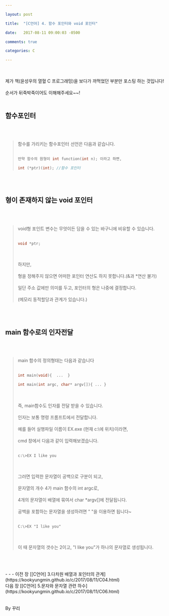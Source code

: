 ```yaml
---

layout: post

title:  "[C언어] 4. 함수 포인터와 void 포인터"

date:   2017-08-11 09:00:03 -0500

comments: true

categories: C

---
```




<br>
<br>
제가 책(윤성우의 열혈 C 프로그래밍)을 보다가 까먹었던 부분만 포스팅 하는 것입니다!
<br>
<br>
순서가 뒤죽박죽이어도 이해해주세요~~!
<br>
<br>

## 함수포인터

<br>
<br>

>함수를 가리키는 함수포인터 선언은 다음과 같습니다.
><br>
><br>
>
>```C++
>만약 함수의 원형이 int function(int n); 이라고 하면,
>
>int (*ptr)(int); //함수 포인터
>```

<br>
<br>

## 형이 존재하지 않는 void 포인터

<br>
<br>

>void형 포인트 변수는 무엇이든 담을 수 있는 바구니에 비유할 수 있습니다.
><br>
><br>
>
>```C++
>void *ptr;
>```
>
><br>
><br>
>하지만,
><br> 
><br>
>형을 정해주지 않으면 어떠한 포인터 연산도 하지 못합니다.(&과 *연산 불가)
><br>
><br>
>일단 주소 값에만 의미를 두고, 포인터의 형은 나중에 결정합니다.
><br>
><br>
>(메모리 동적할당과 관계가 있습니다.)

<br>
<br>

## main 함수로의 인자전달
<br>
<br>

>main 함수의 정의형태는 다음과 같습니다
><br>
><br>
>
>```C++
>int main(void){  ...  }
>
>int main(int argc, char* argv[]){ ... }
>```
><br>
><br> 
>즉,  main함수도 인자를 전달 받을 수 있습니다.
><br>
><br>
>인자는 보통 명령 프롬프트에서 전달합니다.
><br>
><br>
>예를 들어 실행파일 이름이 EX.exe (현재 c:\에 위치)이라면,
><br>
><br>
>cmd 창에서 다음과 같이 입력해보겠습니다.
><br>
><br>
>
>```
>c:\>EX I like you
>```
>
><br>
><br>
>그러면 입력한 문자열이 공백으로 구분이 되고,
><br>
><br>
>문자열의 개수 4가 main 함수의 int argc로,
><br>
><br>
>4개의 문자열이 배열에 묶여서 char *argv[]에 전달됩니다.
><br>
><br>
>공백을 포함하는 문자열을 생성하려면 " "을 이용하면 됩니다~
><br>
><br>
>
>```
>C:\>EX "I like you" 
>```
>
><br>
><br>
>이 때 문자열의 갯수는 2이고, "I like you"가 하나의 문자열로 생성됩니다.

<br>
<br>
<br>
- - -
이전 장 [[C언어] 3.다차원 배열과 포인터의 관계](https://kookyungmin.github.io/c/2017/08/11/C04.html)
<br>
다음 장 [[C언어] 5.문자와 문자열 관련 하수](https://kookyungmin.github.io/c/2017/08/11/C06.html)
<br>
<br>
<br>
By 꾸리
